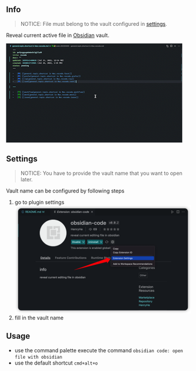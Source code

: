 ## Info

> NOTICE: File must belong to the vault configured in [settings](#settings).

Reveal current active file in [Obsidian](https://obsidian.md/) vault.

![](assets/obsidian-code-plugin-showcase_AdobeExpress.gif)

## Settings

> NOTICE: You have to provide the vault name that you want to open later.

Vault name can be configured by following steps

1. go to plugin settings ![](assets/b103b3c42564ba6ebc6bf8001f87d3f6e6e07eb9701256c47388f5ccf57ec63f.png)
2. fill in the vault name

## Usage

-   use the command palette execute the command `obsidian code: open file with obsidian`
-   use the default shortcut `cmd+alt+o`
